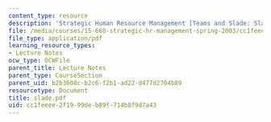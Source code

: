 ```yaml
---
content_type: resource
description: 'Strategic Human Resource Management [Teams and Slade: Slade]'
file: /media/courses/15-660-strategic-hr-management-spring-2003/cc1feeee2f1999deb89f714b8f9d7a43_slade.pdf
file_type: application/pdf
learning_resource_types:
- Lecture Notes
ocw_type: OCWFile
parent_title: Lecture Notes
parent_type: CourseSection
parent_uid: b2b3608c-b2c6-f2b1-ad22-d477d2704b89
resourcetype: Document
title: slade.pdf
uid: cc1feeee-2f19-99de-b89f-714b8f9d7a43
---
```


